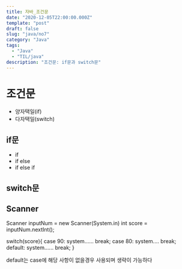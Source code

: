```yaml
---
title: 자바_조건문
date: "2020-12-05T22:00:00.000Z"
template: "post"
draft: false
slug: "java/no7"
category: "Java"
tags:
  - "Java"
  - "TIL/java"
description: "조건문: if문과 switch문"
---
```


# 조건문


* 양자택일(if)
* 다자택일(switch)


## if문
* if
* if else
* if else if

## switch문


## Scanner
Scanner inputNum = new Scanner(System.in)
int score = inputNum.nextInt();



switch(score){
    case 90:
         system......
         break;
     case 80:
          system....
          break;
      default:
          system......
          break;
}


default는 case에 해당 사항이 없을경우 사용되며 생략이 가능하다
